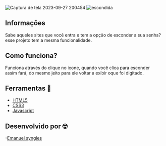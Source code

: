 ![Captura de tela 2023-09-27 200454](https://github.com/Emanuelsyngles/Esconder-Senha/assets/122393755/8387b011-a4b1-49f1-9c69-093b15af122c)
![escondida](https://github.com/Emanuelsyngles/Esconder-Senha/assets/122393755/f86716b8-d7e4-4186-834e-c9170813847c)



 ## Informações
 Sabe aqueles sites que você entra e tem a opção de esconder a sua senha? esse projeto tem a mesma funcionalidade.

 ## Como funciona?
 Funciona através do clique no icone, quando você clica para esconder assim fará, do mesmo jeito para ele voltar a exibir oque foi digitado.
 
 ## Ferramentas 🔧
 - [HTML5](https://html.com/)
 - [CSS3](https://developer.mozilla.org/pt-BR/docs/Web/CSS)
- [Javascript](https://www.javascript.com/)
 
## Desenvolvido por 🤓

 -[Emanuel syngles](https://www.linkedin.com/in/emanuel-syngles-464985248/)
